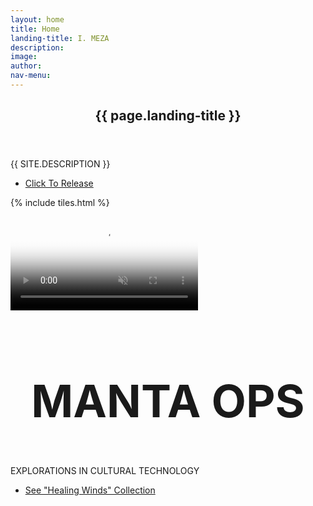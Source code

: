 ```yaml
---
layout: home
title: Home
landing-title: I. MEZA
description: 
image: 
author: 
nav-menu: 
---
```


<!-- Banner -->
<section id="banner" class="major">
	<div class="inner">
		<header class="major">
			<h1>{{ page.landing-title }}</h1>
		</header>
		<div class="content">
			<p style="text-transform: uppercase;">{{ site.description }}</p>
			<ul class="actions">
				<li><a href="#one" class="button next scrolly">Click To Release</a></li>
			</ul>
		</div>
	</div>
</section>

<!-- Main -->
<div id="main">

<!-- One -->
{% include tiles.html %}

<!-- Two -->
<section id="two">
<div class="outer">
	<video playsinline autoplay muted loop poster="{{ site.url }}{{ site.baseurl }}/assets/images/imezaBackground.png" id="bgvid">
	<!-- <source src="icey.webm" type="video/webm"> -->
	<source src="{{ site.url }}{{ site.baseurl }}/assets/images/imezaBackground.mp4" type="video/mp4">
	</video>
	<div class="inner">
		<header class="major">
			<h1 style="font-size: 72px" id="manta">MANTA OPS</h1>
		</header>
		<div class="content">
			<p style="text-transform: uppercase;">Explorations In Cultural Technology</p>
		</div>
		<ul class="actions">
			<li><a href="http://www.mantaops.com" class="button next">See "Healing Winds" Collection</a></li>
		</ul>
	</div>
</div>
</section>

</div>

